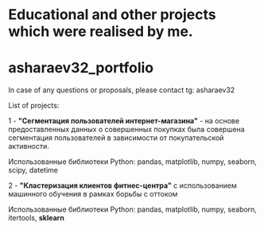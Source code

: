 
# Educational and other projects which were realised by me.
# asharaev32_portfolio

In case of any questions or proposals, please contact tg: asharaev32

List of projects:

1 - **"Сегментация пользователей интернет-магазина"** - на основе предоставленных данных о совершенных покупках была совершена сегментация пользователей в зависимости от покупательской активности.

Использованные библиотеки Python: pandas, matplotlib, numpy, seaborn, scipy, datetime


2 - **"Кластеризация клиентов фитнес-центра"** с использованием машинного обучения в рамках борьбы с оттоком

Использованные библиотеки Python: pandas, matplotlib, numpy, seaborn, itertools, **sklearn**

